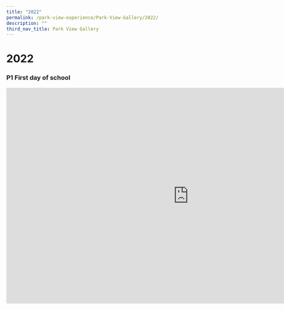 ```yaml
---
title: "2022"
permalink: /park-view-experience/Park-View-Gallery/2022/
description: ""
third_nav_title: Park View Gallery
---
```

# **2022**


<h3>P1 First day of school</h3>

<iframe allowfullscreen="true" height="569" width="960" frameborder="0" src="https://docs.google.com/presentation/d/e/2PACX-1vSZvicUpM0xagKhAhbMlqm7mLwyKhy_wPPhvmU8OWqhManX4Ho5oWYednunloHLfzH0n4esnd5oTz4l/embed?start=true&amp;loop=true&amp;delayms=5000"></iframe>